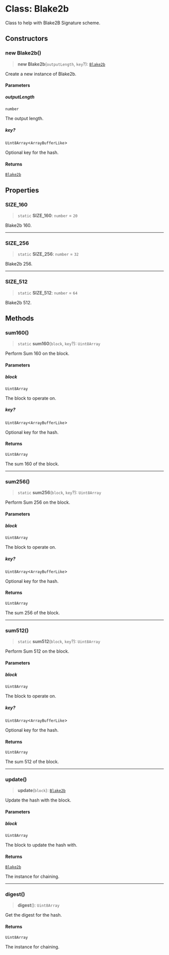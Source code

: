 # Class: Blake2b

Class to help with Blake2B Signature scheme.

## Constructors

### new Blake2b()

> **new Blake2b**(`outputLength`, `key`?): [`Blake2b`](Blake2b.md)

Create a new instance of Blake2b.

#### Parameters

##### outputLength

`number`

The output length.

##### key?

`Uint8Array`\<`ArrayBufferLike`\>

Optional key for the hash.

#### Returns

[`Blake2b`](Blake2b.md)

## Properties

### SIZE\_160

> `static` **SIZE\_160**: `number` = `20`

Blake2b 160.

***

### SIZE\_256

> `static` **SIZE\_256**: `number` = `32`

Blake2b 256.

***

### SIZE\_512

> `static` **SIZE\_512**: `number` = `64`

Blake2b 512.

## Methods

### sum160()

> `static` **sum160**(`block`, `key`?): `Uint8Array`

Perform Sum 160 on the block.

#### Parameters

##### block

`Uint8Array`

The block to operate on.

##### key?

`Uint8Array`\<`ArrayBufferLike`\>

Optional key for the hash.

#### Returns

`Uint8Array`

The sum 160 of the block.

***

### sum256()

> `static` **sum256**(`block`, `key`?): `Uint8Array`

Perform Sum 256 on the block.

#### Parameters

##### block

`Uint8Array`

The block to operate on.

##### key?

`Uint8Array`\<`ArrayBufferLike`\>

Optional key for the hash.

#### Returns

`Uint8Array`

The sum 256 of the block.

***

### sum512()

> `static` **sum512**(`block`, `key`?): `Uint8Array`

Perform Sum 512 on the block.

#### Parameters

##### block

`Uint8Array`

The block to operate on.

##### key?

`Uint8Array`\<`ArrayBufferLike`\>

Optional key for the hash.

#### Returns

`Uint8Array`

The sum 512 of the block.

***

### update()

> **update**(`block`): [`Blake2b`](Blake2b.md)

Update the hash with the block.

#### Parameters

##### block

`Uint8Array`

The block to update the hash with.

#### Returns

[`Blake2b`](Blake2b.md)

The instance for chaining.

***

### digest()

> **digest**(): `Uint8Array`

Get the digest for the hash.

#### Returns

`Uint8Array`

The instance for chaining.
